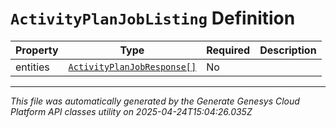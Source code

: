# `ActivityPlanJobListing` Definition

| Property | Type | Required | Description |
|----------|------|----------|-------------|
| entities | [`ActivityPlanJobResponse[]`](activityplanjobresponse-definition.md) | No |  |

---

*This file was automatically generated by the Generate Genesys Cloud Platform API classes utility on 2025-04-24T15:04:26.035Z*